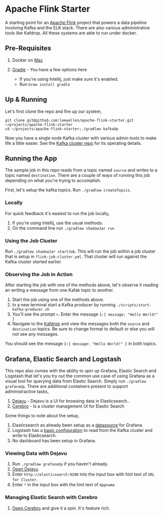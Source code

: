 Apache Flink Starter
===================
A starting point for an [Apache Flink](https://ci.apache.org/projects/flink/flink-docs-master/) project that powers a data pipeline involving Kafka and the ELK stack. There are also various administrative tools like Kafdrop. All these systems are able to run under docker.

## Pre-Requisites

1. Docker on [Mac](https://download.docker.com/mac/stable/Docker.dmg)

1. [Gradle](https://gradle.org) - You have a few options here
    + If you're using Intellij, just make sure it's enabled.
    + Run `brew install gradle`

## Up & Running

Let's first clone the repo and fire up our system,

```
git clone git@github.com:leewallen/apache-flink-starter.git ~/projects/apache-flink-starter
cd ~/projects/apache-flink-starter;./gradlew kafkaUp
```
Now you have a single node Kafka cluster with various admin tools to make life a little easier. See the [Kafka cluster repo](https://github.com/aedenj/kafka-cluster-starter) for its operating details.

## Running the App

The sample job in this repo reads from a topic named `source` and writes to a topic named `destination`.
There are a couple of ways of running this job depending on what you're trying to accomplish.

First, let's setup the kafka topics. Run `./gradlew createTopics`.

### Locally

For quick feedback it's easiest to run the job locally,

1. If you're using Intellij, use the usual methods.
1. On the command line run `./gradlew shadowJar run`

### Using the Job Cluster

Run `./gradlew shadowJar startJob`. This will run the job within a job cluster that is setup in `flink-job-cluster.yml`. That cluster will run against the Kafka cluster started earlier.


### Observing the Job in Action

After starting the job with one of the methods above, let's observe it reading an writing a message from one Kafak topic to another.

1. Start the job using one of the methods above.
1. In a new terminal start a Kafka producer by running `./scripts/start-kafka-producer.sh`
1. You'll see the prompt `>`. Enter the message `1:{ message: "Hello World!" }`
1. Navigate to the [Kafdrop](http://localhost:8001/#/) and view the messages both the `source` and `destination` topics. Be sure to change format to default or else you will not see any messages.

You should see the message `1:{ message: "Hello World!" }` in both topics.


## Grafana, Elastic Search and Logstash

This repo also comes with the ability to spin up Grafana, Elastic Search and Logstash that let's you try out the common use case of using Grafana as a visual tool for querying data from Elastic Search. Simply run `./gradlew grafanaUp`. There are additional containers present to support administractive tasks,

1. [Dejavu](https://github.com/appbaseio/dejavu) - Dejavu is a UI for browsing data in Elasticsearch..
1. [Cerebro](https://github.com/lmenezes/cerebro) - Is a cluster management UI for Elastic Search

Some things to note about the setup,

1. Elasticsearch as already been setup as a [datasource](https://github.com/aedenj/apache-flink-starter/tree/master/conf/grafana/provisioning/datasources) for Grafana.
1. Logstash has a [basic configuration](https://github.com/aedenj/apache-flink-starter/tree/master/conf/logstash) to read from the Kafka cluster and write to Elasticsearch.
1. No dashboard has been setup in Grafana.

### Viewing Data with Dejavu

1. Run `./gradlew grafanaUp` if you haven't already.
1. [Open Dejavu](http://localhost:1358/?appname=&url=&mode=edit)
1. Enter `http://elasticsearch:9200` into the input box with hint text of `URL for Cluster`.
1. Enter `*` in the input box with the hint text of `Appname`

### Managing Elastic Search with Cerebro

1. [Open Cerebro](http://localhost:9004/#/overview?host=http:%2F%2Felasticsearch:9200) and give it a spin. It's feature rich.
